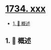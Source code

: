 # [1734. xxx](https://github.com/Tdahuyou/TNotes.leetcode/tree/main/notes/1734.%20xxx)

<!-- region:toc -->

- [1. 📝 概述](#1--概述)

<!-- endregion:toc -->

## 1. 📝 概述
